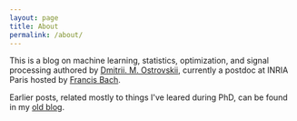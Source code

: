 ```yaml
---
layout: page
title: About
permalink: /about/
---
```


This is a blog on machine learning, statistics, optimization, and signal processing authored by [Dmitrii. M. Ostrovskii](http://www.dostrovsky.com/), currently a postdoc at INRIA Paris hosted by [Francis Bach](https://www.di.ens.fr/~fbach/).

Earlier posts, related mostly to things I've leared during PhD, can be found in my [old blog](https://ostrodmit.blog/).
